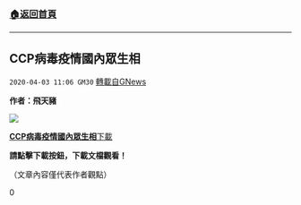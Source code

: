 ###  [:house:返回首頁](https://github.com/ourhimalayas/txt)
---

## CCP病毒疫情國內眾生相
`2020-04-03 11:06 GM30` [轉載自GNews](https://gnews.org/zh-hant/160338/)

**作者：飛天豬**

![](https://s3-ap-northeast-1.amazonaws.com/news.guo.offload.media/wp-content/uploads/2020/04/02202706/image0-13.jpg)

[**CCP病毒疫情國內眾生相**](https://s3-ap-northeast-1.amazonaws.com/news.guo.offload.media/wp-content/uploads/2020/04/02201712/CCP%E7%97%85%E6%AF%92%E7%96%AB%E6%83%85%E4%B8%AD%E5%9B%BD%E4%BC%97%E7%94%9F%E7%9B%B8.pdf)[下載](https://s3-ap-northeast-1.amazonaws.com/news.guo.offload.media/wp-content/uploads/2020/04/02201712/CCP%E7%97%85%E6%AF%92%E7%96%AB%E6%83%85%E4%B8%AD%E5%9B%BD%E4%BC%97%E7%94%9F%E7%9B%B8.pdf)

**請點擊下載按鈕，下載文檔觀看！**

（文章內容僅代表作者觀點）

0
